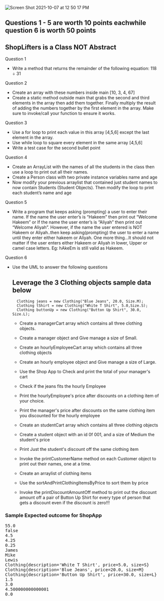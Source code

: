 ![Screen Shot 2021-10-07 at 12 50 17 PM](https://user-images.githubusercontent.com/10773482/136432896-def73172-8cb3-44e0-abcd-28e403a44cc3.png)

## Questions 1 - 5 are worth 10 points eachwhile question 6 is worth 50 points

## ShopLifters is a Class NOT Abstract

Question 1 
- Write a method that returns the remainder of the following equation:  118 ÷ 31

Question 2 
- Create an array with these numbers  inside main  [10, 3, 4, 67]
- Create a static method outside main that grabs the second and third elements in the array then add them together. Finally multiply the result of adding the numbers together by the first element in the array. Make sure to invoke/call your function to ensure it works.

Question 3 
- Use a for loop to print each value in this array [4,5,6]  except the last element in the array.
- Use while loop to square every element in the same array [4,5,6] 
-  Write a test case for the second bullet point

Question 4 
- Create an ArrayList with the names of all the students in the class then use a loop to print out all their names. 
- Create a Person class with two private instance variables name and age
- Now modify your previous arraylist that contained just student names to now contain Students (Student Objects). Then modify the loop to print each student’s name and age


Question 5 
- Write a program that keeps asking (prompting) a user to enter their name. If the name the user enter’s is “Hakeem” then print out “Welcome Hakeem” or If the name the user enter’s is “Aliyah” then print out “Welcome Aliyah”. However, if the name the user entered is NOT Hakeem or Aliyah..then keep asking(prompting) the user to enter a name until they enter either hakeem or Aliyah. One more thing...It should not matter if  the user enters either Hakeem or Aliyah in lower, Upper or camel case letters. Eg: hAkeEm is still valid as Hakeem. 




Question 6
- Use the UML to answer the following questions


   ## Leverage the 3 Clothing objects sample data below

        Clothing jeans = new Clothing("Blue Jeans", 20.0, Size.M);
        Clothing tShirt = new Clothing("White T Shirt", 5.0,Size.S);
        Clothing buttonUp = new Clothing("Button Up Shirt", 30.0, Size.L);
      

  - Create a managerCart array which contains all three clothing objects.

  - Create a manager object and Give manage a size of Small.

  - Create an hourlyEmployeeCart array which contains all three clothing objects

  - Create an hourly employee object and Give manage a size of Large.

  - Use the Shop App to Check and print the total of your manager's cart

  - Check if the jeans fits the hourly Employee

  - Print the hourlyEmployee's price after discounts on a clothing item of your choice.

  - Print the manager's price after discounts on the same clothing item you discounted for the hourly employee

  - Create an studentCart array which contains all three clothing objects

  - Create a student object with an id 0f 001, and a size of Medium the student's price
     
  - Print Just the student's discount off the same clothing item
    
  - Invoke the printCustomerName method on each Customer object to print out their names, one at a time.
  - Create an arraylist of clothing items
  - Use the sortAndPrintClothingItemsByPrice to sort them by price
  - Invoke the printDiscountAmountOff method to print out the discount amount off a pair of Button Up Shirt for every type of person that gets a discount even if the discount is zero!!!





### Sample Expected outcome for ShopApp
<pre>
55.0
false
4.5
4.25
0.25
James
Mike
Lewis
Clothing{description='White T Shirt', price=5.0, size=S}
Clothing{description='Blue Jeans', price=20.0, size=M}
Clothing{description='Button Up Shirt', price=30.0, size=L}
1.5
3.0
4.500000000000001
0.0
</pre>

